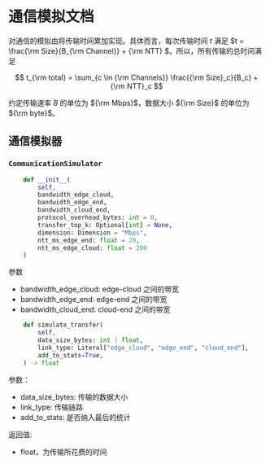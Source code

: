 # 通信模拟文档

对通信的模拟由将传输时间累加实现。具体而言，每次传输时间 $t$ 满足 $t = \frac{\rm Size}{B_{\rm Channel}} + {\rm NTT} $。所以，所有传输的总时间满足

$$
t_{\rm total} = \sum_{c \in {\rm Channels}} \frac{{\rm Size}_c}{B_c} + {\rm NTT}_c
$$

约定传输速率 $B$ 的单位为 ${\rm Mbps}$，数据大小 ${\rm Size}$ 的单位为 ${\rm byte}$。

## 通信模拟器

### `CommunicationSimulator`

```python
    def __init__(
        self,
        bandwidth_edge_cloud,
        bandwidth_edge_end,
        bandwidth_cloud_end,
        protocol_overhead_bytes: int = 0,
        transfer_top_k: Optional[int] = None,
        dimension: Dimension = "Mbps",
        ntt_ms_edge_end: float = 20,
        ntt_ms_edge_cloud: float = 200
    )
```

参数

- bandwidth_edge_cloud: edge-cloud 之间的带宽
- bandwidth_edge_end: edge-end 之间的带宽
- bandwidth_cloud_end: cloud-end 之间的带宽


```python
    def simulate_transfer(
        self,
        data_size_bytes: int | float,
        link_type: Literal["edge_cloud", "edge_end", "cloud_end"],
        add_to_stats=True,
    ) -> float
```

参数：

- data_size_bytes: 传输的数据大小
- link_type: 传输链路
- add_to_stats: 是否纳入最后的统计

返回值:

- float，为传输所花费的时间

